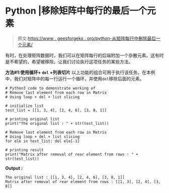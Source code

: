 # Python |移除矩阵中每行的最后一个元素

> 原文:[https://www . geesforgeks . org/python-从矩阵每行中删除最后一个元素/](https://www.geeksforgeeks.org/python-remove-last-element-from-each-row-in-matrix/)

有时，在处理矩阵数据时，我们可以在矩阵每行的后端附加一个杂散元素。这有时是不希望的，希望被移除。让我们讨论执行这项任务的某些方法。

**方法#1:使用循环+ `del` +列表切片**
以上功能的组合可用于执行该任务。在本例中，我们对矩阵中的每一行运行一个循环，并使用`del`移除后面的元素。

```
# Python3 code to demonstrate working of
# Remove last element from each row in Matrix
# Using loop + del + list slicing

# initialize list
test_list = [[1, 3, 4], [2, 4, 6], [3, 8, 1]]

# printing original list 
print("The original list : " + str(test_list))

# Remove last element from each row in Matrix
# Using loop + del + list slicing
for ele in test_list: del ele[-1] 

# printing result
print("Matrix after removal of rear element from rows : " + str(test_list))
```

**Output :**

```
The original list : [[1, 3, 4], [2, 4, 6], [3, 8, 1]]
Matrix after removal of rear element from rows : [[1, 3], [2, 4], [3, 8]]

```